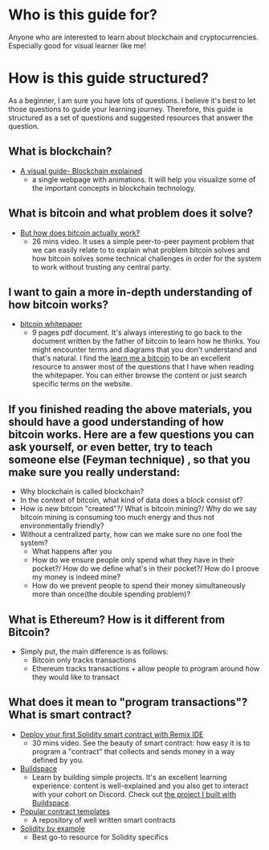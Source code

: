 # Who is this guide for?
Anyone who are interested to learn about blockchain and cryptocurrencies. Especially good for visual learner like me!

# How is this guide structured?
As a beginner, I am sure you have lots of questions. I believe it's best to let those questions to guide your learning journey. Therefore, this guide is structured as a set of questions and suggested resources that answer the question.

## What is blockchain?
- [A visual guide- Blockchain explained](http://graphics.reuters.com/TECHNOLOGY-BLOCKCHAIN/010070P11GN/index.html)
  - a single webpage with animations. It will help you visualize some of the important concepts in blockchain technology.  

## What is bitcoin and what problem does it solve?
- [But how does bitcoin actually work?](https://www.youtube.com/watch?v=bBC-nXj3Ng4)
  - 26 mins video. It uses a simple peer-to-peer payment problem that we can easily relate to to explain what problem bitcoin solves and how bitcoin solves some technical challenges in order for the system to work without trusting any central party.


## I want to gain a more in-depth understanding of how bitcoin works?
- [bitcoin whitepaper](https://bitcoin.org/bitcoin.pdf)
  - 9 pages pdf document. It's always interesting to go back to the document written by the father of bitcoin to learn how he thinks. You might encounter terms and diagrams that you don't understand and that's natural. I find the [learn me a bitcoin](https://learnmeabitcoin.com) to be an excellent resource to answer most of the questions that I have when reading the whitepaper. You can either browse the content or just search specific terms on the website.

## If you finished reading the above materials, you should have a good understanding of how bitcoin works. Here are a few questions you can ask yourself, or even better, try to teach someone else (Feyman technique) , so that you make sure you really understand:
- Why blockchain is called blockchain?
- In the context of bitcoin, what kind of data does a block consist of?
- How is new bitcoin "created"?/ What is bitcoin mining?/ Why do we say bitcoin mining is consuming too much energy and thus not environmentally friendly?
- Without a centralized party, how can we make sure no one fool the system? 
  - What happens after you 
  - How do we ensure people only spend what they have in their pocket?/ How do we define what's in their pocket?/ How do I proove my money is indeed mine?
  - How do we prevent people to spend their money simultaneously more than once(the double spending problem)?

## What is Ethereum? How is it different from Bitcoin?
- Simply put, the main difference is as follows:
  -  Bitcoin only tracks transactions
  -  Ethereum tracks transactions + allow people to program around how they would like to transact

## What does it mean to "program transactions"? What is smart contract?
- [Deploy your first Solidity smart contract with Remix IDE](https://www.youtube.com/watch?v=bZKVfXmzRDw&t=916s)
  - 30 mins video. See the beauty of smart contract: how easy it is to program a "contract" that collects and sends money in a way defined by you.
- [Buildspace](https://buildspace.so)
  - Learn by building simple projects. It's an excellent learning experience: content is well-explained and you also get to interact with your cohort on Discord. Check out [the project I built with Buildspace](https://twitter.com/panyunyao/status/1453239167488561164).
- [Popular contract templates](https://github.com/marcelc63/popular-contract-templates)
  - A repository of well written smart contracts  
- [Solidity by example](https://solidity-by-example.org)
  - Best go-to resource for Solidity specifics


